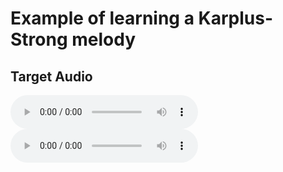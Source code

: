 # Example of learning a Karplus-Strong melody

## Target Audio



<audio controls>
  <source src="audio/target_audio.mp4" type="audio/wav">
</audio>

<audio controls>
  <source src="audio/predicted_audio_0.mp4" type="audio/wav">
</audio>



